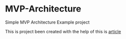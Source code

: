 # MVP-Architecture
Simple MVP Architecture Example project


This is project been created with the help of this is [article](https://www.geeksforgeeks.org/mvp-model-view-presenter-architecture-pattern-in-android-with-example/)
